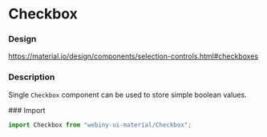 # Checkbox

### Design
<a href="https://material.io/design/components/selection-controls.html#checkboxes" target="_blank">https://material.io/design/components/selection-controls.html#checkboxes</a>

### Description
Single `Checkbox` component can be used to store simple boolean values.

### Import
```js
import Checkbox from "webiny-ui-material/Checkbox";
```